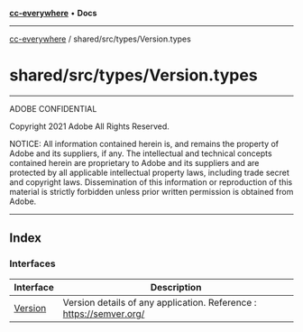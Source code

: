 [**cc-everywhere**](../../../../index.md) • **Docs**

***

[cc-everywhere](../../../../index.md) / shared/src/types/Version.types

# shared/src/types/Version.types

**********************************************************************
  ADOBE CONFIDENTIAL

  Copyright 2021 Adobe
  All Rights Reserved.

  NOTICE:  All information contained herein is, and remains
  the property of Adobe and its suppliers, if any. The intellectual
  and technical concepts contained herein are proprietary to Adobe
  and its suppliers and are protected by all applicable intellectual
  property laws, including trade secret and copyright laws.
  Dissemination of this information or reproduction of this material
  is strictly forbidden unless prior written permission is obtained
  from Adobe.
  
************************************************************************

## Index

### Interfaces

| Interface | Description |
| ------ | ------ |
| [Version](interfaces/Version.md) | Version details of any application. Reference : https://semver.org/ |
